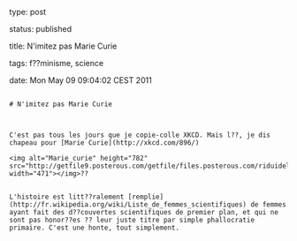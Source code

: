 type: post
status: published
title: N'imitez pas Marie Curie
tags: f??minisme, science
date: Mon May 09 09:04:02 CEST 2011
~~~~~~
# N'imitez pas Marie Curie

C'est pas tous les jours que je copie-colle XKCD. Mais l??, je dis chapeau pour [Marie Curie](http://xkcd.com/896/)

<img alt="Marie_curie" height="782" src="http://getfile9.posterous.com/getfile/files.posterous.com/riduidel/foYoHxMr07IaE7GGJHVNYFwKy2RhbWhQmYPaUTItUeRHC0WYZ5yUHk86pqaQ/marie_curie.png" width="471"></img>??  


L'histoire est litt??ralement [remplie](http://fr.wikipedia.org/wiki/Liste_de_femmes_scientifiques) de femmes ayant fait des d??couvertes scientifiques de premier plan, et qui ne sont pas honor??es ?? leur juste titre par simple phallocratie primaire. C'est une honte, tout simplement.